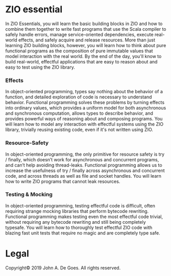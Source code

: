 # ZIO essential

In ZIO Essentials, you will learn the basic building blocks in ZIO and how to combine them together to write fast programs 
that use the Scala compiler to safely handle errors, manage service-oriented dependencies, execute real-world effects, 
and safely acquire and release resources. More than just learning ZIO building blocks, however, 
you will learn how to think about pure functional programs as the composition of pure immutable values that model 
interaction with the real world. By the end of the day, you'll know to build real-world, effectful applications 
that are easy to reason about and easy to test using the ZIO library.

### Effects

 In object-oriented programming, types say nothing about the behavior of a function, and detailed exploration of code 
 is necessary to understand behavior. Functional programming solves these problems by turning effects into ordinary values, 
 which provides a uniform model for both asynchronous and synchronous computation, allows types to describe behavior, 
 and provides powerful ways of reasoning about and composing programs. You will learn how to model any interaction 
 with effectful systems using the ZIO library, trivially reusing existing code, even if it's not written using ZIO.

### Resource-Safety

 In object-oriented programming, the only primitive for resource safety is try / finally, which doesn’t work for asynchronous and concurrent programs, 
 and can’t help avoiding thread-leaks. Functional programming allows us to increase the usefulness of try / finally across asynchronous and concurrent code, and across threads as well as file and socket handles. 
 You will learn how to write ZIO programs that cannot leak resources.

### Testing & Mocking

 In object-oriented programming, testing effectful code is difficult, often requiring strange mocking libraries that 
 perform bytecode rewriting. Functional programming makes testing even the most effectful code trivial, without requiring 
 any bytecode rewriting and still being completely typesafe. You will learn how to thoroughly test effectful ZIO code 
 with blazing fast unit tests that require no magic and are completely type safe.
 
 # Legal
 
 Copyright&copy; 2019 John A. De Goes. All rights reserved.
